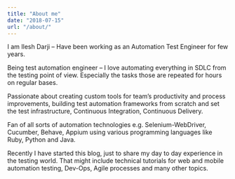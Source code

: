 ```yaml
---
title: "About me"
date: "2018-07-15"
url: "/about/"
---
```


I am Ilesh Darji – Have been working as an Automation Test Engineer for few years.

Being test automation engineer – I love automating everything in SDLC from the testing point of view. Especially the tasks those are repeated for hours on regular bases.

Passionate about creating custom tools for team’s productivity and process improvements, building test automation frameworks from scratch and set the test infrastructure, Continuous Integration, Continuous Delivery.

Fan of all sorts of automation technologies e.g. Selenium-WebDriver, Cucumber, Behave, Appium using various programming languages like Ruby, Python and Java.

Recently I have started this blog, just to share my day to day experience in the testing world. That might include technical tutorials for web and mobile automation testing, Dev-Ops, Agile processes and many other topics.